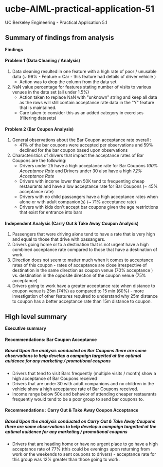 # ucbe-AIML-practical-application-51
UC Berkeley Engineering - Practical Application 5.1 

## Summary of findings from analysis
**Findings**

#### Problem 1 (Data Cleaning / Analysis)
1. Data cleaning resulted in one feature with a high rate of poor / unusable data (~ 99% - Feature = Car - this feature had details of driver vehicle )
   -  Action was to drop the column from the data set
2. NaN value percentage for features stating number of visits to various venues in the data set (all under 1.5%)
   -  Action taken to replace NaN with "unknown" string and keep all data as the rows will still contain acceptance rate data in the "Y" feature that is maintained.  
   -  Care taken to consider this as an added category in exercises (filtering datasets)

#### Problem 2 (Bar Coupon Analysis)
1. General observations about the Bar Coupon acceptance rate overall : 
    - 41% of the bar coupons were accepted per observations and 59% declined for the bar coupon based upon observations 
2. Characteristics of drivers that impact the acceptance rates of Bar Coupons are the following:
    - Drivers under 25 have a high acceptance rate for Bar Coupons *100% Acceptance Rate* and Drivers under 30 also have a high *72% Acceptance Rate*
    - Drivers with income lower than 50K tend to frequenting cheap restaurants and have a low acceptance rate for Bar Coupons (~ 45% acceptance rate)
    - Drivers with no child passangers have a high acceptance rates when alone or with adult companion(s) (~ 71% acceptance rate)
    - Drivers with kids don't accept bar coupons given the age restrictions that exist for entrance into bars

#### Independent Analysis (Carry Out & Take Away Coupon Analysis)
1. Passengers that were driving alone tend to have a rate that is very high and equal to those that drive  with passangers.
2. Drivers going home or to a destination that is not urgent have a high combined acceptance rate compared to those that have a destination of work.
3. Direction does not seem to matter much when it comes to acceptance rates of this coupon - rates of acceptance are close irrespective of destination in the same direction as coupon venue (70% acceptance ) vs. destination in the opposite direction of the coupon venue (75% acceptance)
4. Drivers going to work have a greater acceptance rate when distance to coupon venue is 25m (74%) as compared to 15 min (60%) - more investigation of other features required to understand why 25m distance to coupon has a better acceptance rate than 15m distance to coupon.  

## High level summary 
**Executive summary**

#### Recommendations: Bar Coupon Acceptance 

##### Based Upon the analysis conducted on Bar Coupons there are some observations to help develop a campaign targetted at the optimal auidence for any marketing / promotional coupons
- Drivers that tend to visit Bars frequently (multiple visits / month) show a high acceptance of Bar Coupons received 
- Drivers that are under 30 with adult companions and no children in the vehicle show a high acceptance rate of Bar Coupons received. 
- Income range below 50k and behavior of attending cheaper restaurants frequently would tend to be a poor group to send bar coupons to. 

#### Recommendations : Carry Out & Take Away Coupon Acceptance  

##### Based Upon the analysis conducted on Carry Out & Take Away  Coupons there are some observations to help develop a campaign targetted at the optimal auidence for any marketing / promotional coupons
- Drivers that are heading home or have no urgent place to go have a high acceptance rate of 77% (this could be evenings upon returning from work or the weekends to sent coupons to drivers) - acceptance rate for this group was 12% greater than those going to work. 